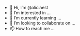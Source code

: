- 👋 Hi, I’m @aliciaest
- 👀 I’m interested in ...
- 🌱 I’m currently learning ...
- 💞️ I’m looking to collaborate on ...
- 📫 How to reach me ...

<!---
aliciaest/aliciaest is a ✨ special ✨ repository because its `README.md` (this file) appears on your GitHub profile.
You can click the Preview link to take a look at your changes.
--->
